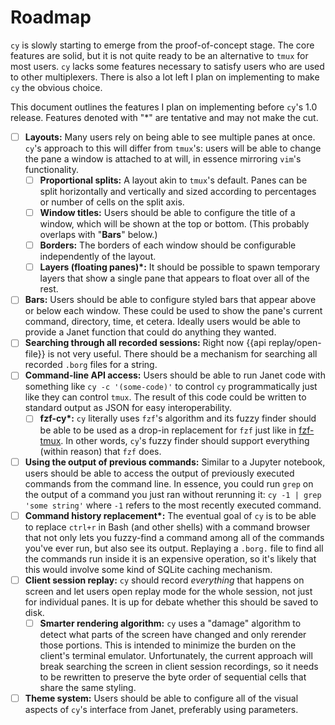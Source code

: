 # Roadmap

`cy` is slowly starting to emerge from the proof-of-concept stage. The core features are solid, but it is not quite ready to be an alternative to `tmux` for most users. `cy` lacks some features necessary to satisfy users who are used to other multiplexers. There is also a lot left I plan on implementing to make `cy` the obvious choice.

This document outlines the features I plan on implementing before `cy`'s 1.0 release. Features denoted with "\*" are tentative and may not make the cut.

- [ ] **Layouts:** Many users rely on being able to see multiple panes at once. `cy`'s approach to this will differ from `tmux`'s: users will be able to change the pane a window is attached to at will, in essence mirroring `vim`'s functionality.
  - [ ] **Proportional splits:** A layout akin to `tmux`'s default. Panes can be split horizontally and vertically and sized according to percentages or number of cells on the split axis.
  - [ ] **Window titles:** Users should be able to configure the title of a window, which will be shown at the top or bottom. (This probably overlaps with "**Bars**" below.)
  - [ ] **Borders:** The borders of each window should be configurable independently of the layout.
  - [ ] **Layers (floating panes)\*:** It should be possible to spawn temporary layers that show a single pane that appears to float over all of the rest.
- [ ] **Bars:** Users should be able to configure styled bars that appear above or below each window. These could be used to show the pane's current command, directory, time, et cetera. Ideally users would be able to provide a Janet function that could do anything they wanted.
- [ ] **Searching through all recorded sessions:** Right now {{api replay/open-file}} is not very useful. There should be a mechanism for searching all recorded `.borg` files for a string.
- [ ] **Command-line API access:** Users should be able to run Janet code with something like `cy -c '(some-code)'` to control `cy` programmatically just like they can control `tmux`. The result of this code could be written to standard output as JSON for easy interoperability.
    - [ ] **fzf-cy\*:** `cy` literally uses `fzf`'s algorithm and its fuzzy finder should be able to be used as a drop-in replacement for `fzf` just like in [fzf-tmux](https://github.com/junegunn/fzf/blob/master/bin/fzf-tmux). In other words, `cy`'s fuzzy finder should support everything (within reason) that `fzf` does.
- [ ] **Using the output of previous commands:** Similar to a Jupyter notebook, users should be able to access the output of previously executed commands from the command line. In essence, you could run `grep` on the output of a command you just ran without rerunning it: `cy -1 | grep 'some string'` where `-1` refers to the most recently executed command.
- [ ] **Command history replacement\*:** The eventual goal of `cy` is to be able to replace `ctrl+r` in Bash (and other shells) with a command browser that not only lets you fuzzy-find a command among all of the commands you've ever run, but also see its output. Replaying a `.borg.` file to find all the commands run inside it is an expensive operation, so it's likely that this would involve some kind of SQLite caching mechanism.
- [ ] **Client session replay:** `cy` should record _everything_ that happens on screen and let users open replay mode for the whole session, not just for individual panes. It is up for debate whether this should be saved to disk.
    - [ ] **Smarter rendering algorithm:** `cy` uses a "damage" algorithm to detect what parts of the screen have changed and only rerender those portions. This is intended to minimize the burden on the client's terminal emulator. Unfortunately, the current approach will break searching the screen in client session recordings, so it needs to be rewritten to preserve the byte order of sequential cells that share the same styling.
- [ ] **Theme system:** Users should be able to configure all of the visual aspects of `cy`'s interface from Janet, preferably using parameters.
